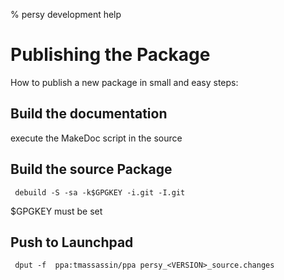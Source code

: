 % persy development help

Publishing the Package
============
How to publish a new package in small and easy steps:

Build the documentation
-------------------------
execute the MakeDoc script in the source 

Build the source Package
-------------------------
     debuild -S -sa -k$GPGKEY -i.git -I.git
$GPGKEY must be set


Push to Launchpad
-------------------------
     dput -f  ppa:tmassassin/ppa persy_<VERSION>_source.changes 


